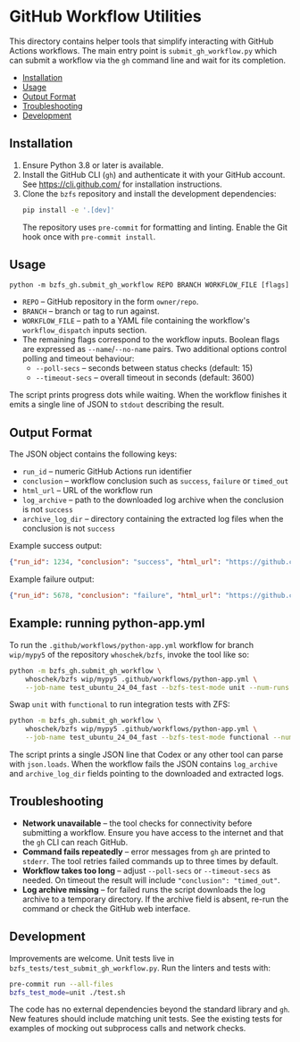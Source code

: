 <!--
 Copyright 2024 Wolfgang Hoschek AT mac DOT com

 Licensed to the Apache Software Foundation (ASF) under one
 or more contributor license agreements.  See the NOTICE file
 distributed with this work for additional information
 regarding copyright ownership.  The ASF licenses this file
 to you under the Apache License, Version 2.0 (the
 "License"); you may not use this file except in compliance
 with the License.  You may obtain a copy of the License at

   http://www.apache.org/licenses/LICENSE-2.0

 Unless required by applicable law or agreed to in writing,
 software distributed under the License is distributed on an
 "AS IS" BASIS, WITHOUT WARRANTIES OR CONDITIONS OF ANY
 KIND, either express or implied.  See the License for the
 specific language governing permissions and limitations
 under the License.
-->

# GitHub Workflow Utilities

This directory contains helper tools that simplify interacting with GitHub
Actions workflows.  The main entry point is `submit_gh_workflow.py` which can
submit a workflow via the `gh` command line and wait for its completion.

- [Installation](#installation)
- [Usage](#usage)
- [Output Format](#output-format)
- [Troubleshooting](#troubleshooting)
- [Development](#development)

## Installation

1. Ensure Python 3.8 or later is available.
2. Install the GitHub CLI (`gh`) and authenticate it with your GitHub account.
   See <https://cli.github.com/> for installation instructions.
3. Clone the `bzfs` repository and install the development dependencies:
   ```sh
   pip install -e '.[dev]'
   ```
   The repository uses `pre-commit` for formatting and linting.  Enable the
   Git hook once with `pre-commit install`.

## Usage

```
python -m bzfs_gh.submit_gh_workflow REPO BRANCH WORKFLOW_FILE [flags]
```

- `REPO` – GitHub repository in the form `owner/repo`.
- `BRANCH` – branch or tag to run against.
- `WORKFLOW_FILE` – path to a YAML file containing the workflow's
  `workflow_dispatch` inputs section.
- The remaining flags correspond to the workflow inputs.  Boolean flags are
  expressed as `--name`/`--no-name` pairs.  Two additional options control
  polling and timeout behaviour:
  - `--poll-secs` – seconds between status checks (default: 15)
  - `--timeout-secs` – overall timeout in seconds (default: 3600)

The script prints progress dots while waiting.  When the workflow finishes it
emits a single line of JSON to `stdout` describing the result.

## Output Format

The JSON object contains the following keys:

- `run_id` – numeric GitHub Actions run identifier
- `conclusion` – workflow conclusion such as `success`, `failure` or
  `timed_out`
- `html_url` – URL of the workflow run
- `log_archive` – path to the downloaded log archive when the conclusion is not
  `success`
- `archive_log_dir` – directory containing the extracted log files when the
  conclusion is not `success`

Example success output:

```json
{"run_id": 1234, "conclusion": "success", "html_url": "https://github.com/..."}
```

Example failure output:

```json
{"run_id": 5678, "conclusion": "failure", "html_url": "https://github.com/...", "log_archive": "/tmp/gh_5678/logs.zip", "archive_log_dir": "/tmp/gh_logs_5678"}
```

## Example: running python-app.yml

To run the `.github/workflows/python-app.yml` workflow for branch
`wip/mypy5` of the repository `whoschek/bzfs`, invoke the tool like so:

```sh
python -m bzfs_gh.submit_gh_workflow \
    whoschek/bzfs wip/mypy5 .github/workflows/python-app.yml \
    --job-name test_ubuntu_24_04_fast --bzfs-test-mode unit --num-runs 1
```

Swap `unit` with `functional` to run integration tests with ZFS:

```sh
python -m bzfs_gh.submit_gh_workflow \
    whoschek/bzfs wip/mypy5 .github/workflows/python-app.yml \
    --job-name test_ubuntu_24_04_fast --bzfs-test-mode functional --num-runs 1
```

The script prints a single JSON line that Codex or any other tool can
parse with `json.loads`.  When the workflow fails the JSON contains
`log_archive` and `archive_log_dir` fields pointing to the downloaded and
extracted logs.

## Troubleshooting

- **Network unavailable** – the tool checks for connectivity before submitting a
  workflow.  Ensure you have access to the internet and that the `gh` CLI can
  reach GitHub.
- **Command fails repeatedly** – error messages from `gh` are printed to
  `stderr`.  The tool retries failed commands up to three times by default.
- **Workflow takes too long** – adjust `--poll-secs` or `--timeout-secs` as
  needed.  On timeout the result will include `"conclusion": "timed_out"`.
- **Log archive missing** – for failed runs the script downloads the log archive
  to a temporary directory.  If the archive field is absent, re-run the command
  or check the GitHub web interface.

## Development

Improvements are welcome.  Unit tests live in `bzfs_tests/test_submit_gh_workflow.py`.
Run the linters and tests with:

```sh
pre-commit run --all-files
bzfs_test_mode=unit ./test.sh
```

The code has no external dependencies beyond the standard library and `gh`.
New features should include matching unit tests.  See the existing tests for
examples of mocking out subprocess calls and network checks.
